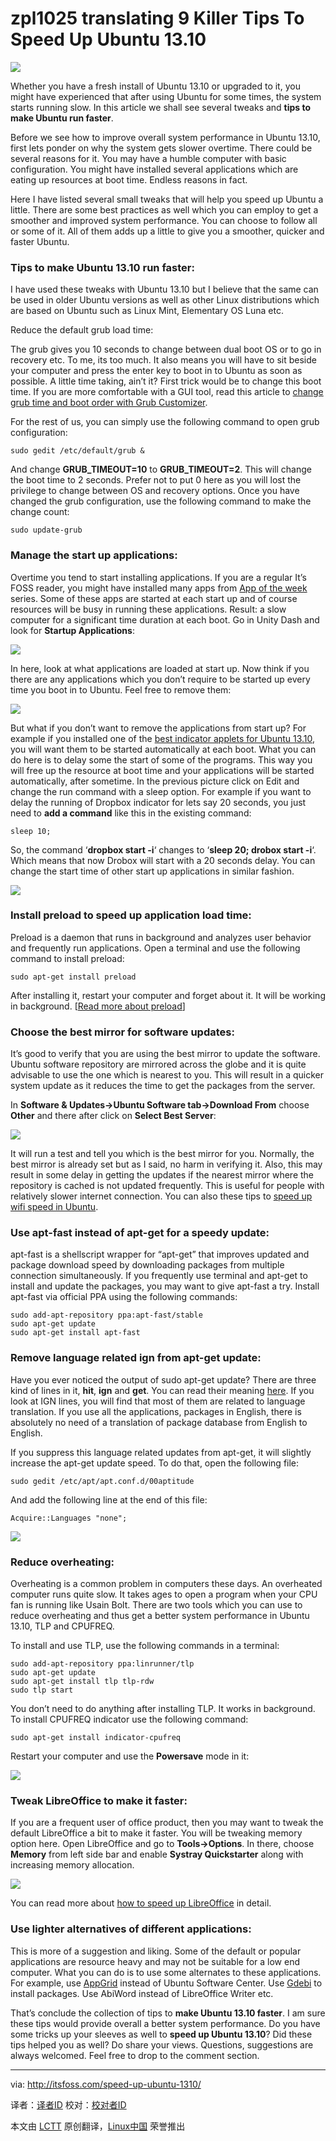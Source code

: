 zpl1025 translating
9 Killer Tips To Speed Up Ubuntu 13.10
================================================================================
![](http://itsfoss.com/wp-content/uploads/2014/01/Speed_Up_Ubuntu_1310.jpg)

Whether you have a fresh install of Ubuntu 13.10 or upgraded to it, you might have experienced that after using Ubuntu for some times, the system starts running slow. In this article we shall see several tweaks and **tips to make Ubuntu run faster**.

Before we see how to improve overall system performance in Ubuntu 13.10, first lets ponder on why the system gets slower overtime. There could be several reasons for it. You may have a humble computer with basic configuration. You might have installed several applications which are eating up resources at boot time. Endless reasons in fact.

Here I have listed several small tweaks that will help you speed up Ubuntu a little. There are some best practices as well which you can employ to get a smoother and improved system performance. You can choose to follow all or some of it. All of them adds up a little to give you a smoother, quicker and faster Ubuntu.

### Tips to make Ubuntu 13.10 run faster: ###

I have used these tweaks with Ubuntu 13.10 but I believe that the same can be used in older Ubuntu versions as well as other Linux distributions which are based on Ubuntu such as Linux Mint, Elementary OS Luna etc.

Reduce the default grub load time:

The grub gives you 10 seconds to change between dual boot OS or to go in recovery etc. To me, its too much. It also means you will have to sit beside your computer and press the enter key to boot in to Ubuntu as soon as possible. A little time taking, ain’t it? First trick would be to change this boot time. If you are more comfortable with a GUI tool, read this article to [change grub time and boot order with Grub Customizer][1].

For the rest of us, you can simply use the following command to open grub configuration:

    sudo gedit /etc/default/grub &

And change **GRUB_TIMEOUT=10** to **GRUB_TIMEOUT=2**. This will change the boot time to 2 seconds. Prefer not to put 0 here as you will lost the privilege to change between OS and recovery options. Once you have changed the grub configuration, use the following command to make the change count:

    sudo update-grub

### Manage the start up applications: ###

Overtime you tend to start installing applications. If you are a regular It’s FOSS reader, you might have installed many apps from [App of the week][2] series. Some of these apps are started at each start up and of course resources will be busy in running these applications. Result: a slow computer for a significant time duration at each boot. Go in Unity Dash and look for **Startup Applications**:

![](http://itsfoss.com/wp-content/uploads/2014/01/Startup_Applications_Ubuntu.jpeg)

In here, look at what applications are loaded at start up. Now think if you there are any applications which you don’t require to be started up every time you boot in to Ubuntu. Feel free to remove them:

![](http://itsfoss.com/wp-content/uploads/2014/01/Startup_applications_ubuntu_1310.jpeg)

But what if you don’t want to remove the applications from start up? For example if you installed one of the [best indicator applets for Ubuntu 13.10][3], you will want them to be started automatically at each boot. What you can do here is to delay some the start of some of the programs. This way you will free up the resource at boot time and your applications will be started automatically, after sometime. In the previous picture click on Edit and change the run command with a sleep option. For example if you want to delay the running of Dropbox indicator for lets say 20 seconds, you just need to **add a command** like this in the existing command:

    sleep 10;

So, the command ‘**dropbox start -i**‘ changes to ‘**sleep 20; drobox start -i**‘. Which means that now Drobox will start with a 20 seconds delay. You can change the start time of other start up applications in similar fashion.

![](http://itsfoss.com/wp-content/uploads/2014/01/Edit_startup_applications_Ubuntu.jpeg)

### Install preload to speed up application load time: ###

Preload is a daemon that runs in background and analyzes user behavior and frequently run applications. Open a terminal and use the following command to install preload:

    sudo apt-get install preload

After installing it, restart your computer and forget about it. It will be working in background. [[Read more about preload][4]]

### Choose the best mirror for software updates: ###

It’s good to verify that you are using the best mirror to update the software. Ubuntu software repository are mirrored across the globe and it is quite advisable to use the one which is nearest to you. This will result in a quicker system update as it reduces the time to get the packages from the server.

In **Software & Updates->Ubuntu Software tab->Download From** choose **Other** and there after click on **Select Best Server**:

![](http://itsfoss.com/wp-content/uploads/2014/01/Ubuntu_software_Center_Mirror.jpeg)

It will run a test and tell you which is the best mirror for you. Normally, the best mirror is already set but as I said, no harm in verifying it. Also, this may result in some delay in getting the updates if the nearest mirror where the repository is cached is not updated frequently. This is useful for people with relatively slower internet connection. You can also these tips to [speed up wifi speed in Ubuntu][5].

### Use apt-fast instead of apt-get for a speedy update: ###

apt-fast is a shellscript wrapper for “apt-get” that improves updated and package download speed by downloading packages from multiple connection simultaneously. If you frequently use terminal and apt-get to install and update the packages, you may want to give apt-fast a try. Install apt-fast via official PPA using the following commands:

    sudo add-apt-repository ppa:apt-fast/stable
    sudo apt-get update
    sudo apt-get install apt-fast

### Remove language related ign from apt-get update: ###

Have you ever noticed the output of sudo apt-get update? There are three kind of lines in it, **hit**, **ign** and **get**. You can read their meaning [here][6]. If you look at IGN lines, you will find that most of them are related to language translation. If you use all the applications, packages in English, there is absolutely no need of a translation of package database from English to English.

If you suppress this language related updates from apt-get, it will slightly increase the apt-get update speed. To do that, open the following file:

    sudo gedit /etc/apt/apt.conf.d/00aptitude

And add the following line at the end of this file:

    Acquire::Languages "none";

![](http://itsfoss.com/wp-content/uploads/2014/01/ign_language-apt_get_update.jpeg)

### Reduce overheating: ###

Overheating is a common problem in computers these days. An overheated computer runs quite slow. It takes ages to open a program when your CPU fan is running like Usain Bolt. There are two tools which you can use to reduce overheating and thus get a better system performance in Ubuntu 13.10, TLP and CPUFREQ.

To install and use TLP, use the following commands in a terminal:

    sudo add-apt-repository ppa:linrunner/tlp
    sudo apt-get update
    sudo apt-get install tlp tlp-rdw
    sudo tlp start

You don’t need to do anything after installing TLP. It works in background. To install CPUFREQ indicator use the following command:

    sudo apt-get install indicator-cpufreq

Restart your computer and use the **Powersave** mode in it:

![](http://itsfoss.com/wp-content/uploads/2013/11/CPUFREQ-indicator.jpeg)

### Tweak LibreOffice to make it faster: ###

If you are a frequent user of office product, then you may want to tweak the default LibreOffice a bit to make it faster. You will be tweaking memory option here. Open LibreOffice and go to **Tools->Options**. In there, choose **Memory** from left side bar and enable **Systray Quickstarter** along with increasing memory allocation.

![](http://itsfoss.com/wp-content/uploads/2013/08/LibreOffice_Memory_option_1.jpeg)

You can read more about [how to speed up LibreOffice][7] in detail.

### Use lighter alternatives of different applications: ###

 This is more of a suggestion and liking. Some of the default or popular applications are resource heavy and may not be suitable for a low end computer. What you can do is to use some alternates to these applications. For example, use [AppGrid][8] instead of Ubuntu Software Center. Use [Gdebi][9] to install packages. Use AbiWord instead of LibreOffice Writer etc.

That’s conclude the collection of tips to **make Ubuntu 13.10 faster**. I am sure these tips would provide overall a better system performance. Do you have some tricks up your sleeves as well to **speed up Ubuntu 13.10**? Did these tips helped you as well? Do share your views. Questions, suggestions are always welcomed. Feel free to drop to the comment section.


--------------------------------------------------------------------------------

via: http://itsfoss.com/speed-up-ubuntu-1310/

译者：[译者ID](https://github.com/译者ID) 校对：[校对者ID](https://github.com/校对者ID)

本文由 [LCTT](https://github.com/LCTT/TranslateProject) 原创翻译，[Linux中国](http://linux.cn/) 荣誉推出

[1]:http://itsfoss.com/windows-default-os-dual-boot-ubuntu-1304-easy/
[2]:http://itsfoss.com/tag/app-of-the-week/
[3]:http://itsfoss.com/7-best-indicator-applets-for-ubuntu-13-10/
[4]:http://itsfoss.com/improve-application-startup-speed-with-preload-in-ubuntu/
[5]:http://itsfoss.com/speed-up-slow-wifi-connection-ubuntu/
[6]:http://ubuntuforums.org/showthread.php?t=231300
[7]:http://itsfoss.com/speed-libre-office-simple-trick/
[8]:http://itsfoss.com/app-grid-lighter-alternative-ubuntu-software-center/
[9]:http://itsfoss.com/install-deb-files-easily-and-quickly-in-ubuntu-12-10-quick-tip/
